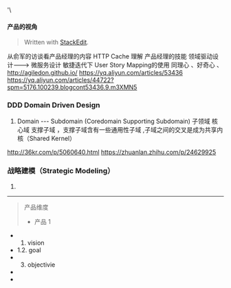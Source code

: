 '\

####  产品的视角
> Written with [StackEdit](https://stackedit.io/).

从俞军的访谈看产品经理的内容
HTTP Cache 理解 
产品经理的技能
领域驱动设计---> 微服务设计
敏捷迭代下 User Story Mapping的使用 
同理心 、好奇心 、
http://agiledon.github.io/
https://yq.aliyun.com/articles/53436
https://yq.aliyun.com/articles/44722?spm=5176.100239.blogcont53436.9.m3XMN5
### DDD Domain Driven Design
1. Domain --- Subdomain (Coredomain  Supporting Subdomain) 子领域 核心域 支撑子域 ，支撑子域含有一些通用性子域 ,子域之间的交叉是成为共享内核（Shared Kernel）

http://36kr.com/p/5060640.html
https://zhuanlan.zhihu.com/p/24629925
### 战略建模（Strategic Modeling）
1. 



--------------------------------
> 产品维度
> + 产品
> 1
> 

+ 1. vision
+  1.2. goal
+ 3. objectivie
+  
+ 